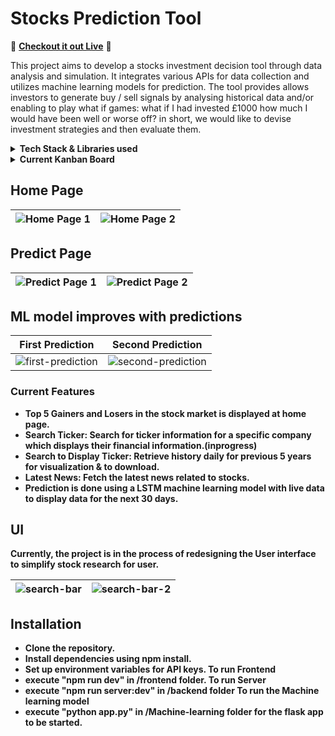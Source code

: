 # Stocks Prediction Tool
🚀 **[Checkout it out Live](https://stocks-prediction-app.pages.dev/)** 🚀

This project aims to develop a stocks investment decision tool through data analysis and simulation. It integrates various APIs for data collection and utilizes machine learning models for prediction. The tool provides allows investors to generate buy / sell signals by analysing historical data and/or enabling to play what if games: what if I had invested £1000 how much I would have been well or worse off? in short, we would like to devise investment strategies and then evaluate them.

<details>
<summary> <strong>Tech Stack & Libraries used <strong></summary>
  
## Languages
- <img src="https://upload.wikimedia.org/wikipedia/commons/4/4c/Typescript_logo_2020.svg" alt="TypeScript Logo" width="20" height="20"> TypeScript
- <img src="https://upload.wikimedia.org/wikipedia/commons/c/c3/Python-logo-notext.svg" alt="Python Logo" width="20" height="20"> Python

## **Front End**
- React (Typescript)

## **Back End**
- Node.js (Typescript)

## To Transfer API data from **frontend** to **Machine learning model**
- Flask (Python) was used to receive data from React 

## APIs Used
- [Twelve Data](https://twelvedata.com/)
- [Polygon.io ](https://polygon.io/)
- [financialmodelingprep.com](https://site.financialmodelingprep.com/)

### Visualization Libraries
The project utilizes Recharts and Charts.js libraries for visualizing data, enabling users to interpret trends and patterns effectively.
- [Recharts](https://recharts.org/en-US/)
- [Charts.js](https://www.chartjs.org/)


</details>

<details>

<summary> <strong>Current Kanban Board <strong></summary>

![image](https://github.com/MabroorA/stocks-prediction-app/assets/109113298/6d2c1184-95d6-434d-8cfa-089f16fd315c)


</details>

## Home Page


| ![Home Page 1](https://github.com/MabroorA/stocks-prediction-app/assets/109113298/d6508b6d-5a6c-4f0f-9a6f-73b8b5e2bd98) | ![Home Page 2](https://github.com/MabroorA/stocks-prediction-app/assets/109113298/ed34c751-ed43-4da7-8a86-7b4933a9c160) |
|---|---|



## Predict Page


| ![Predict Page 1](https://github.com/MabroorA/stocks-prediction-app/assets/109113298/1689c05f-ae99-4fa1-8520-a68ce0bb9199) | ![Predict Page 2](https://github.com/MabroorA/stocks-prediction-app/assets/109113298/e5682472-009c-4844-ae53-e9bb2dfc450b) |
|---|---|

## ML model improves with predictions
| **First Prediction** | **Second Prediction** |
|---------------------|----------------------|
| ![first-prediction](https://github.com/MabroorA/stocks-prediction-app/assets/109113298/c458b9b1-6ca4-4f33-ab7b-0a1cbe7ef596) | ![second-prediction](https://github.com/MabroorA/stocks-prediction-app/assets/109113298/6b8cd2b9-a33b-48d9-857b-bee8d0d6c59b) |



### Current Features
- Top 5 Gainers and Losers in the stock market is displayed at home page.
- Search Ticker: Search for ticker information for a specific company which displays their financial information.(inprogress)
- Search to Display Ticker: Retrieve history daily for previous 5 years for visualization & to download.
- Latest News: Fetch the latest news related to stocks.
- Prediction is done using a LSTM machine learning model with live data to display data for the next 30 days. 
## UI
Currently, the project is in the process of redesigning the User interface to simplify stock research for user.

| ![search-bar](https://github.com/MabroorA/stocks-prediction-app/assets/109113298/18f9aa5a-b420-4d62-9109-a4e5cd9b924c) | ![search-bar-2](https://github.com/MabroorA/stocks-prediction-app/assets/109113298/9720c39b-dad9-489a-9f72-ee6af21f60b7) |
|---|---|



## Installation
- Clone the repository.
- Install dependencies using npm install.
- Set up environment variables for API keys.
To run Frontend  
- execute "npm run dev" in /frontend folder.
To run Server
- execute "npm run server:dev" in /backend folder
To run the Machine learning model  
- execute "python app.py" in /Machine-learning folder for the flask app to be started.

